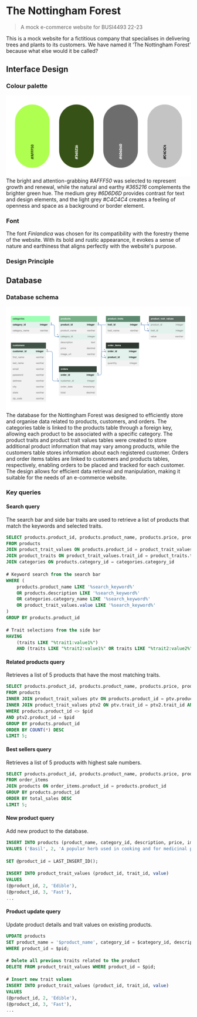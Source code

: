 # The Nottingham Forest
> A mock e-commerce website for BUSI4493 22-23

This is a mock website for a fictitious company that specialises in delivering trees and plants to its customers.
We have named it ‘The Nottingham Forest’ because what else would it be called?

## Interface Design
### Colour palette
![schema](./README/palette.png)
The bright and attention-grabbing *#AFFF50* was selected to represent growth and renewal, while the natural and earthy *#365216* complements the brighter green hue. The medium grey *#6D6D6D* provides contrast for text and design elements, and the light grey *#C4C4C4* creates a feeling of openness and space as a background or border element.

### Font
The font *Finlandica* was chosen for its compatibility with the forestry theme of the website. With its bold and rustic appearance, it evokes a sense of nature and earthiness that aligns perfectly with the website's purpose.

### Design Principle

## Database
### Database schema
![schema](./README/schema.png)
The database for the Nottingham Forest was designed to efficiently store and organise data related to products, customers, and orders. The categories table is linked to the products table through a foreign key, allowing each product to be associated with a specific category. The product traits and product trait values tables were created to store additional product information that may vary among products, while the customers table stores information about each registered customer. Orders and order items tables are linked to customers and products tables, respectively, enabling orders to be placed and tracked for each customer. The design allows for efficient data retrieval and manipulation, making it suitable for the needs of an e-commerce website.

### Key queries
#### Search query
The search bar and side bar traits are used to retrieve a list of products that match the keywords and selected traits.
```sql
SELECT products.product_id, products.product_name, products.price, products.image_url, GROUP_CONCAT(product_traits.trait_id, ':', product_trait_values.value SEPARATOR ', ') AS traits
FROM products
JOIN product_trait_values ON products.product_id = product_trait_values.product_id
JOIN product_traits ON product_trait_values.trait_id = product_traits.trait_id
JOIN categories ON products.category_id = categories.category_id

# Keyword search from the search bar
WHERE (
	products.product_name LIKE '%search_keyword%'
	OR products.description LIKE '%search_keyword%'
	OR categories.category_name LIKE '%search_keyword%'
	OR product_trait_values.value LIKE '%search_keyword%'
)
GROUP BY products.product_id

# Trait selections from the side bar
HAVING 
	(traits LIKE "%trait1:value1%")
	AND (traits LIKE "%trait2:value1%" OR traits LIKE "%trait2:value2%") ...
```

#### Related products query
Retrieves a list of 5 products that have the most matching traits.
```sql
SELECT products.product_id, products.product_name, products.price, products.image_url
FROM products
INNER JOIN product_trait_values ptv ON products.product_id = ptv.product_id
INNER JOIN product_trait_values ptv2 ON ptv.trait_id = ptv2.trait_id AND ptv.value = ptv2.value
WHERE products.product_id <> $pid
AND ptv2.product_id = $pid
GROUP BY products.product_id
ORDER BY COUNT(*) DESC
LIMIT 5;
```

#### Best sellers query
Retrieves a list of 5 products with highest sale numbers.
```sql
SELECT products.product_id, products.product_name, products.price, products.image_url, SUM(order_items.quantity) as total_sales
FROM order_items
JOIN products ON order_items.product_id = products.product_id
GROUP BY products.product_id
ORDER BY total_sales DESC
LIMIT 5;
```

#### New product query
Add new product to the database.
```sql
INSERT INTO products (product_name, category_id, description, price, image_url)
VALUES ('Basil', 2, 'A popular herb used in cooking and for medicinal purposes.', 2.99, './images/product_photos/basil.png');

SET @product_id = LAST_INSERT_ID();

INSERT INTO product_trait_values (product_id, trait_id, value)
VALUES
(@product_id, 2, 'Edible'),
(@product_id, 3, 'Fast'),
...
```

#### Product update query
Update product details and trait values on existing products.
```sql
UPDATE products
SET product_name = '$product_name', category_id = $category_id, description = '$description', price = $price, image_url = '$image_url'
WHERE product_id = $pid;

# Delete all previous traits related to the product
DELETE FROM product_trait_values WHERE product_id = $pid;

# Insert new trait values
INSERT INTO product_trait_values (product_id, trait_id, value)
VALUES
(@product_id, 2, 'Edible'),
(@product_id, 3, 'Fast'),
...
```